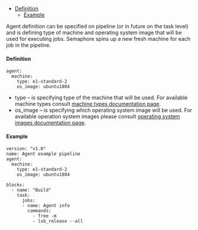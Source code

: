 - [Definition](#definition)
  * [Example](#example)

Agent definition can be specified on pipeline (or in future on the task
level) and is defining type of machine and operating system image that
will be used for executing jobs. Semaphore spins up a new fresh machine
for each job in the pipeline.

#### Definition

    agent:
      machine:
        type: e1-standard-2
        os_image: ubuntu1804

* type – is specifying type of the machine that will be used. For
  available machine types consult [machine types documentation page][1].
* os\_image – is specifying which operating system image will be used.
  For available operation system images please consult [operating system
  images documentation page][2].

#### Example

    version: "v1.0"
    name: Agent example pipeline
    agent:
      machine:
        type: e1-standard-2
        os_image: ubuntu1804

    blocks:
      - name: "Build"
        task:
          jobs:
          - name: Agent info
            commands:
              - free -m
              - lsb_release --all



[1]: https://docs.semaphoreci.com/article/20-machine-types
[2]: https://docs.semaphoreci.com/article/21-operating-system-images
